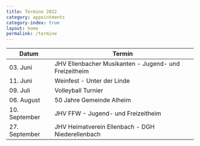 ```yaml
---
title: Termine 2022
category: appointments
category-index: true
layout: home
permalink: /termine
---
```


| Datum | Termin |
|--|--|
| 03. Juni | JHV Ellenbacher Musikanten - Jugend- und Freizeitheim |
| 11. Juni | Weinfest - Unter der Linde|
| 09. Juli | Volleyball Turnier |
| 06. August | 50 Jahre Gemeinde Alheim |
| 10. September | JHV FFW - Jugend- und Freizeitheim|
| 27. September | JHV Heimatverein Ellenbach - DGH Niederellenbach |